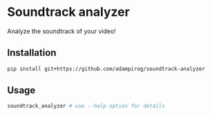 # Soundtrack analyzer

Analyze the soundtrack of your video!


## Installation
```bash
pip install git+https://github.com/adampirog/soundtrack-analyzer
```

## Usage

```bash
soundtrack_analyzer # use --help option for details
```
